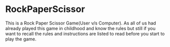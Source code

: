 # RockPaperScissor
This is a Rock Paper Scissor Game(User v/s Computer). As all of us had already played this game in childhood and know the rules but still if you want to recall the rules and instructions are listed to read before you start to play the game. 
